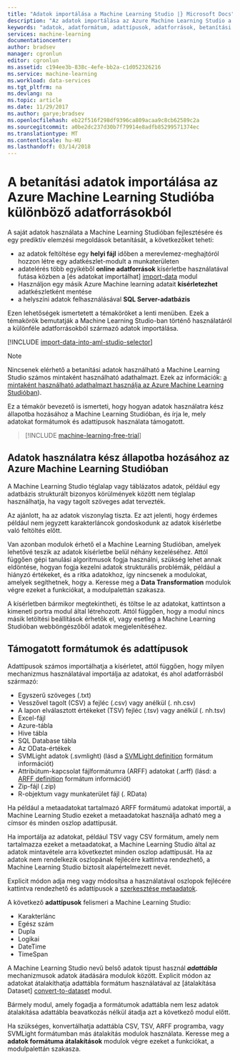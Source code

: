 ```yaml
---
title: "Adatok importálása a Machine Learning Studio |} Microsoft Docs"
description: "Az adatok importálása az Azure Machine Learning Studio a különféle adatforrásokból származó módjáról. Ismerje meg, milyen típusú adatokat és az adatok formátumok támogat."
keywords: "adatok, adatformátum, adattípusok, adatforrások, betanítási adatok importálása"
services: machine-learning
documentationcenter: 
author: bradsev
manager: cgronlun
editor: cgronlun
ms.assetid: c194ee3b-838c-4efe-bb2a-c1d052326216
ms.service: machine-learning
ms.workload: data-services
ms.tgt_pltfrm: na
ms.devlang: na
ms.topic: article
ms.date: 11/29/2017
ms.author: garye;bradsev
ms.openlocfilehash: eb22f516f298df9396ca809acaa9c8cb62589c2a
ms.sourcegitcommit: a0be2dc237d30b7f79914e8adfb85299571374ec
ms.translationtype: MT
ms.contentlocale: hu-HU
ms.lasthandoff: 03/14/2018
---
```

# <a name="import-your-training-data-into-azure-machine-learning-studio-from-various-data-sources"></a>A betanítási adatok importálása az Azure Machine Learning Studióba különböző adatforrásokból
A saját adatok használata a Machine Learning Studióban fejlesztésére és egy prediktív elemzési megoldások betanítását, a következőket teheti: 

* az adatok feltöltése egy **helyi fájl** időben a merevlemez-meghajtóról hozzon létre egy adatkészlet-modult a munkaterületen
* adatelérés több egyikéből **online adatforrások** kísérletbe használatával futása közben a [és adatokat importálhat] [ import-data] modul 
* Használjon egy másik Azure Machine learning adatait **kísérletezhet** adatkészletként mentése
* a helyszíni adatok felhasználásával **SQL Server-adatbázis**

Ezen lehetőségek ismertetett a témaköröket a lenti menüben. Ezek a témakörök bemutatják a Machine Learning Studio-ban történő használatáról a különféle adatforrásokból származó adatok importálása. 

[!INCLUDE [import-data-into-aml-studio-selector](../../../includes/machine-learning-import-data-into-aml-studio.md)]

> [!NOTE]
> Nincsenek elérhető a betanítási adatok használható a Machine Learning Studio számos mintaként használható adathalmazt. Ezek az információk: [a mintaként használható adathalmazt használja az Azure Machine Learning Studióban](use-sample-datasets.md)).
> 
> 

Ez a témakör bevezető is ismerteti, hogy hogyan adatok használatra kész állapotba hozásához a Machine Learning Studióban, és írja le, mely adatokat formátumok és adattípusok használata támogatott. 

> [!INCLUDE [machine-learning-free-trial](../../../includes/machine-learning-free-trial.md)]
> 
> 

## <a name="get-data-ready-for-use-in-azure-machine-learning-studio"></a>Adatok használatra kész állapotba hozásához az Azure Machine Learning Studióban
A Machine Learning Studio téglalap vagy táblázatos adatok, például egy adatbázis strukturált bizonyos körülmények között nem téglalap használhatja, ha vagy tagolt szöveges adat tervezték.

Az ajánlott, ha az adatok viszonylag tiszta. Ez azt jelenti, hogy érdemes például nem jegyzett karakterláncok gondoskodunk az adatok kísérletbe való feltöltés előtt.

Van azonban modulok érhető el a Machine Learning Studióban, amelyek lehetővé teszik az adatok kísérletbe belül néhány kezeléséhez. Attól függően gépi tanulási algoritmusok fogja használni, szükség lehet annak eldöntése, hogyan fogja kezelni adatok strukturális problémák, például a hiányzó értékeket, és a ritka adatokhoz, így nincsenek a modulokat, amelyek segíthetnek, hogy a. Keresse meg a **Data Transformation** modulok végre ezeket a funkciókat, a modulpalettán szakasza.

A kísérletben bármikor megtekintheti, és töltse le az adatokat, kattintson a kimeneti portra modul által létrehozott. Attól függően, hogy a modul nincs másik letöltési beállítások érhetők el, vagy esetleg a Machine Learning Studióban webböngészőből adatok megjelenítéséhez.

## <a name="data-formats-and-data-types-supported"></a>Támogatott formátumok és adattípusok
Adattípusok számos importálhatja a kísérletet, attól függően, hogy milyen mechanizmus használatával importálja az adatokat, és ahol adatforrásból származó:

* Egyszerű szöveges (.txt)
* Vesszővel tagolt (CSV) a fejléc (.csv) vagy anélkül (. nh.csv)
* A lapon elválasztott értékeket (TSV) fejléc (.tsv) vagy anélkül (. nh.tsv)
* Excel-fájl
* Azure-tábla
* Hive tábla
* SQL Database tábla
* Az OData-értékek
* SVMLight adatok (.svmlight) (lásd a [SVMLight definition](http://svmlight.joachims.org/) formátum információt)
* Attribútum-kapcsolat fájlformátumra (ARFF) adatokat (.arff) (lásd: a [ARFF definition](http://weka.wikispaces.com/ARFF) formátum információt)
* Zip-fájl (.zip)
* R-objektum vagy munkaterület fájl (. RData)

Ha például a metaadatokat tartalmazó ARFF formátumú adatokat importál, a Machine Learning Studio ezeket a metaadatokat használja adható meg a címsor és minden oszlop adattípusát.

Ha importálja az adatokat, például TSV vagy CSV formátum, amely nem tartalmazza ezeket a metaadatokat, a Machine Learning Studio által az adatok mintavétele arra következtet minden oszlop adattípusát. Ha az adatok nem rendelkezik oszlopának fejlécére kattintva rendezhető, a Machine Learning Studio biztosít alapértelmezett nevét.

Explicit módon adja meg vagy módosítsa a használatával oszlopok fejlécére kattintva rendezhető és adattípusok a [szerkesztése metaadatok][edit-metadata].

A következő **adattípusok** felismeri a Machine Learning Studio:

* Karakterlánc
* Egész szám
* Dupla
* Logikai
* DateTime
* TimeSpan

A Machine Learning Studio nevű belső adatok típust használ ***adattábla*** mechanizmusok adatok átadására modulok között. Explicit módon az adatokat átalakíthatja adattábla formátum használatával az [átalakítása Dataset] [ convert-to-dataset] modul.

Bármely modul, amely fogadja a formátumok adattábla nem lesz adatok átalakítása adattábla beavatkozás nélkül átadja azt a következő modul előtt.

Ha szükséges, konvertálhatja adattábla CSV, TSV, ARFF programba, vagy SVMLight formátumban más átalakítás modulok használata.
Keresse meg a **adatok formátuma átalakítások** modulok végre ezeket a funkciókat, a modulpalettán szakasza.

<!-- Module References -->
[convert-to-dataset]: https://msdn.microsoft.com/library/azure/72bf58e0-fc87-4bb1-9704-f1805003b975/
[edit-metadata]: https://msdn.microsoft.com/library/azure/370b6676-c11c-486f-bf73-35349f842a66/
[import-data]: https://msdn.microsoft.com/library/azure/4e1b0fe6-aded-4b3f-a36f-39b8862b9004/
